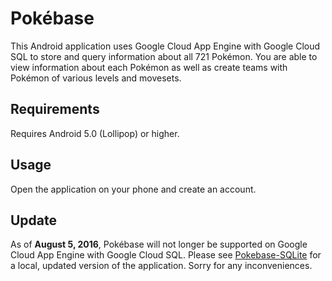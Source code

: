 # Pokébase

This Android application uses Google Cloud App Engine with Google Cloud SQL to store and query 
information about all 721 Pokémon. You are able to view information about each Pokémon as well as
create teams with Pokémon of various levels and movesets.

## Requirements

Requires Android 5.0 (Lollipop) or higher.

## Usage

Open the application on your phone and create an account.

## Update

As of **August 5, 2016**, Pokébase will not longer be supported on Google Cloud App Engine with Google Cloud SQL.
Please see [Pokebase-SQLite](https://github.com/tylerbwong/Pokebase-SQLite) for a local, updated version of the application. Sorry for any inconveniences.
